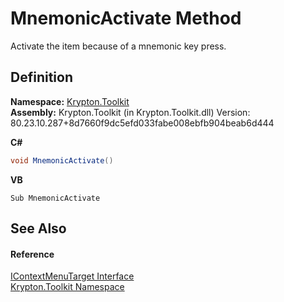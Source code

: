 # MnemonicActivate Method


Activate the item because of a mnemonic key press.



## Definition
**Namespace:** <a href="79d2eac2-21f4-54ff-7552-b20c33c30600.md">Krypton.Toolkit</a>  
**Assembly:** Krypton.Toolkit (in Krypton.Toolkit.dll) Version: 80.23.10.287+8d7660f9dc5efd033fabe008ebfb904beab6d444

**C#**
``` C#
void MnemonicActivate()
```
**VB**
``` VB
Sub MnemonicActivate
```



## See Also


#### Reference
<a href="6641e344-5f80-3599-ca94-564cfc59907c.md">IContextMenuTarget Interface</a>  
<a href="79d2eac2-21f4-54ff-7552-b20c33c30600.md">Krypton.Toolkit Namespace</a>  
